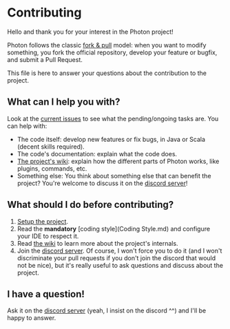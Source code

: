 # Contributing

Hello and thank you for your interest in the Photon project!

Photon follows the classic [fork & pull](https://help.github.com/articles/about-pull-requests/) model: when you want to modify something, you fork the official repository, develop your feature or bugfix, and submit a Pull Request.

This file is here to answer your questions about the contribution to the project.

## What can I help you with?

Look at the [current issues](issues) to see what the pending/ongoing tasks are. You can help with:

- The code itself: develop new features or fix bugs, in Java or Scala (decent skills required).
- The code's documentation: explain what the code does.
- [The project's wiki](wiki): explain how the different parts of Photon works, like plugins, commands, etc.
- Something else: You think about something else that can benefit the project? You're welcome to discuss it on the [discord server](https://discord.gg/vWYembz)!

## What should I do before contributing?

1. [Setup the project](README.md#Project%20Setup).
2. Read the **mandatory** [coding style](Coding Style.md) and configure your IDE to respect it.
3. Read [the wiki](wiki) to learn more about the project's internals.
4. Join the [discord server](https://discord.gg/vWYembz). Of course, I won't force you to do it (and I won't discriminate your pull requests if you don't join the discord that would not be nice), but it's really useful to ask questions and discuss about the project.

## I have a question!

Ask it on the [discord server](https://discord.gg/vWYembz) (yeah, I insist on the discord ^^) and I'll be happy to answer.